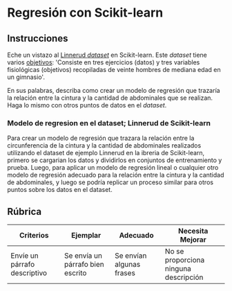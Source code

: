 # Regresión con Scikit-learn

## Instrucciones


Eche un vistazo al [Linnerud _dataset_](https://scikit-learn.org/stable/modules/generated/sklearn.datasets.load_linnerud.html#sklearn.datasets.load_linnerud) en Scikit-learn. Este _dataset_ tiene varios [objetivos](https://scikit-learn.org/stable/datasets/toy_dataset.html#linnerrud-dataset): 'Consiste en tres ejercicios (datos) y tres variables fisiológicas (objetivos) recopiladas de veinte hombres de mediana edad en un gimnasio'.

En sus palabras, describa como crear un modelo de regresión que trazaría la relación entre la cintura y la cantidad de abdominales que se realizan. Haga lo mismo con otros puntos de datos en el _dataset_.

### Modelo de regresion en el dataset; Linnerud de Scikit-learn

Para crear un modelo de regresión que trazara la relación entre la circunferencia de la cintura y la cantidad de abdominales realizados utilizando el dataset de ejemplo Linnerud en la ibreria de Scikit-learn, primero se cargarian los datos y dividirlos en conjuntos de entrenamiento y prueba. Luego, para aplicar un modelo de regresión lineal o cualquier otro modelo de regresión adecuado para la relación entre la cintura y la cantidad de abdominales, y luego se podría replicar un proceso similar para otros puntos sobre los datos en el dataset.

## Rúbrica
| Criterios                       | Ejemplar                           | Adecuado              | Necesita Mejorar         |
| ------------------------------ | ----------------------------------- | ----------------------------- | -------------------------- |
| Envíe un párrafo descriptivo | Se envía un párrafo bien escrito | Se envían algunas frases | No se proporciona ninguna descripción |